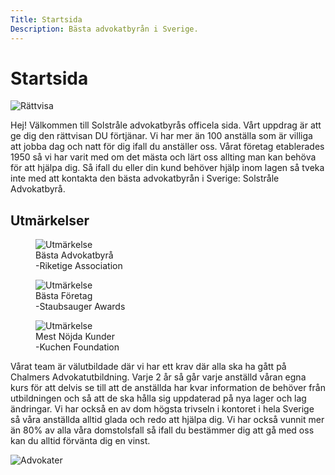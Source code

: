 ```yaml
---
Title: Startsida
Description: Bästa advokatbyrån i Sverige.
---
```


<div class="index">
    <h1>Startsida</h1>
    <div class="index-text">
        <img src="image/index1.webp?h=300" alt="Rättvisa">
        <p>
            <span class="big">Hej!</span> Välkommen till Solstråle advokatbyrås officela sida.
            Vårt uppdrag är att ge dig den rättvisan DU förtjänar. Vi har mer än 100 anställa som är villiga att jobba dag och natt
            för dig ifall du anställer oss. Vårat företag etablerades 1950 så vi har varit med om det mästa och lärt oss allting man
            kan behöva för att hjälpa dig. Så ifall du eller din kund behöver hjälp inom lagen så tveka inte med att kontakta den bästa
            advokatbyrån i Sverige: Solstråle Advokatbyrå.
        </p>
    </div>
    <div class="index-awards">
        <h2>Utmärkelser</h2>
        <figure>
            <img src="image/award.png?h=200" alt="Utmärkelse">
            <figcaption>Bästa Advokatbyrå<br>-Riketige Association</figcaption>
        </figure>
        <figure>
            <img src="image/award.png?h=200" alt="Utmärkelse">
            <figcaption>Bästa Företag<br>-Staubsauger Awards</figcaption>
        </figure>
        <figure>
            <img src="image/award.png?h=200" alt="Utmärkelse">
            <figcaption>Mest Nöjda Kunder<br>-Kuchen Foundation</figcaption>
        </figure>
    </div>
    <div class="index-text">
        <p>
            Vårat team är välutbildade där vi har ett krav där alla ska ha gått på Chalmers Advokatutbildning. Varje 2 år så går varje
            anställd våran egna kurs för att delvis se till att de anställda har kvar information de behöver från utbildningen och så
            att de ska hålla sig uppdaterad på nya lager och lag ändringar. Vi har också en av dom högsta trivseln i kontoret i hela
            Sverige så våra anställda alltid glada och redo att hjälpa dig. Vi har också vunnit mer än 80% av alla våra domstolsfall
            så ifall du bestämmer dig att gå med oss kan du alltid förvänta dig en vinst.
        </p>
        <picture>
            <source media="(max-width: 1023px)" srcset="image/index2.jpeg?h=350">
            <source media="(min-width: 1023px)" srcset="image/index2.jpeg?h=400">
            <img src="image/index2.jpeg" alt="Advokater" id="second-img">
        </picture>
    </div>
</div>
